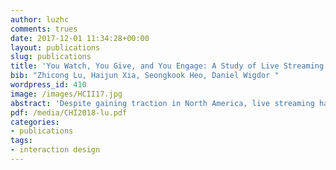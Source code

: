 ```yaml
---
author: luzhc
comments: trues
date: 2017-12-01 11:34:28+00:00
layout: publications
slug: publications
title: 'You Watch, You Give, and You Engage: A Study of Live Streaming Practices in China (To appear in CHI 2018)'
bib: "Zhicong Lu, Haijun Xia, Seongkook Heo, Daniel Wigdor "
wordpress_id: 410
image: /images/HCII17.jpg
abstract: 'Despite gaining traction in North America, live streaming has not reached the popularity it has in China, where live streaming has a tremendous impact on the social behaviors of users. To better understand this socio-technological phenomenon, we conducted a mixed methods study of live streaming practices in China. We present the results of an online survey of 527 live streaming users, focusing on their broadcasting or viewing practices and the experiences they find most engaging. We also interviewed 14 active users to further explore their motivations and experiences. Our data revealed the different categories of content that was broadcasted and how varying aspects of this content engaged viewers. We gained insight into the role reward systems and fan group-chat play in engaging users, while also found evidence that both viewers and streamers desire deeper channels and mechanisms for interaction in addition to the commenting, gifting, and fan groups that are available today.'
pdf: /media/CHI2018-lu.pdf
categories:
- publications
tags:
- interaction design
---
```

